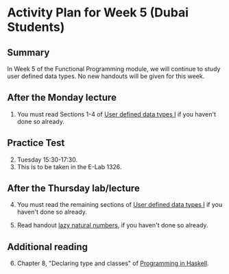# Activity Plan for Week 5 (Dubai Students)

## Summary

In Week 5 of the Functional Programming module, we will continue to study user defined data types. No new handouts will be given for this week.

## After the Monday lecture

 1. You must read Sections 1-4 of [User defined data types I](/files/LectureNotes/Sections/Data1.md) if you haven't done so already.

## Practice Test

 2. Tuesday 15:30-17:30.
 3. This is to be taken in the E-Lab 1326. 
 
## After the Thursday lab/lecture

 4. You must read the remaining sections of [User defined data types I](/files/LectureNotes/Sections/Data1.md) if you haven't done so already.

 5. Read handout [lazy natural numbers](/files/LectureNotes/Sections/LazyNaturals.md), if you haven't done so already.

## Additional reading

 6. Chapter 8, "Declaring type and classes" of [Programming in Haskell](https://rl.talis.com/3/bham/lists/C9A9B3B5-0505-08C0-23A3-2A6A14A3CB1E.html?lang=en).
